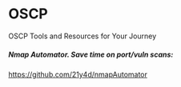 # OSCP
OSCP Tools and Resources for Your Journey


##### Nmap Automator. Save time on port/vuln scans:
https://github.com/21y4d/nmapAutomator
